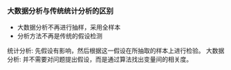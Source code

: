 
### 大数据分析与传统统计分析的区别
- 大数据分析不再进行抽样，采用全样本
- 分析方法不再是传统的假设检测

统计分析: 先假设有影响，然后根据这一假设在所抽取的样本上进行检验。
大数据分析: 并不需要对问题提出假设，而是通过算法找出变量间的相关度。
